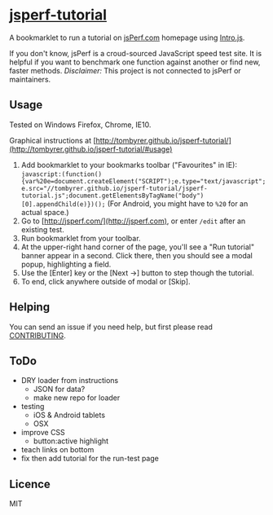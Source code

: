 [jsperf-tutorial](http://tombyrer.github.io/jsperf-tutorial/)
==============

A bookmarklet to run a tutorial on [jsPerf.com](http://jsperf.com) homepage using [Intro.js](http://usablica.github.io/intro.js/).

If you don't know, jsPerf is a croud-sourced JavaScript speed test site.  It is helpful if you want to benchmark one function against another or find new, faster methods.  *Disclaimer:*  This project is not connected to jsPerf or maintainers.

## Usage

Tested on Windows Firefox, Chrome, IE10.

Graphical instructions at [http://tombyrer.github.io/jsperf-tutorial/](http://tombyrer.github.io/jsperf-tutorial/#usage)

1. Add bookmarklet to your bookmarks toolbar ("Favourites" in IE): `javascript:(function(){var%20e=document.createElement("SCRIPT");e.type="text/javascript";e.src="//tombyrer.github.io/jsperf-tutorial/jsperf-tutorial.js";document.getElementsByTagName("body")[0].appendChild(e)})();`
(For Android, you might have to `%20` for an actual space.)
2. Go to [http://jsperf.com/](http://jsperf.com), or enter `/edit` after an existing test.
3. Run bookmarklet from your toolbar.
4. At the upper-right hand corner of the page, you'll see a "Run tutorial" banner appear in a second. Click there, then you should see a modal popup, highlighting a field.
5. Use the [Enter] key or the [Next ->] button to step though the tutorial.
6. To end, click anywhere outside of modal or [Skip].

## Helping

You can send an issue if you need help, but first please read  [CONTRIBUTING](https://github.com/tomByrer/jsperf-tutorial/blob/master/CONTRIBUTING.md).

## ToDo

* DRY loader from instructions
	* JSON for data?
	* make new repo for loader
* testing
	* iOS & Android tablets
	* OSX
* improve CSS
	* button:active highlight
* teach links on bottom
* fix then add tutorial for the run-test page

## Licence

MIT
